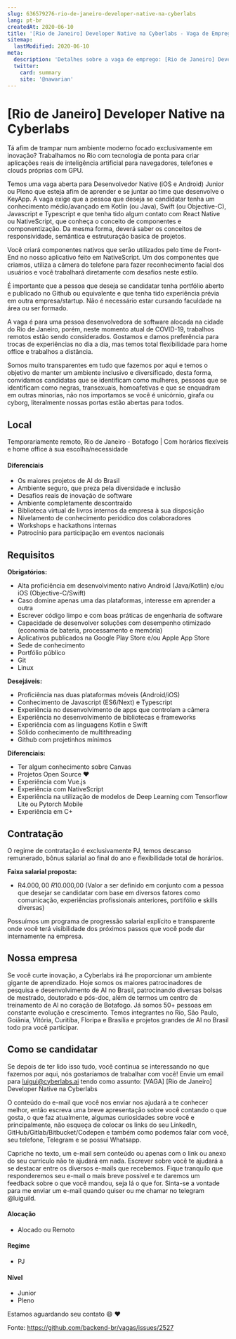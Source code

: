 ```yaml
---
slug: 636579276-rio-de-janeiro-developer-native-na-cyberlabs
lang: pt-br
createdAt: 2020-06-10
title: '[Rio de Janeiro] Developer Native na Cyberlabs - Vaga de Emprego'
sitemap:
  lastModified: 2020-06-10
meta:
  description: 'Detalhes sobre a vaga de emprego: [Rio de Janeiro] Developer Native na Cyberlabs'
  twitter:
    card: summary
    site: '@nawarian'
---
```


# [Rio de Janeiro] Developer Native na Cyberlabs

Tá afim de trampar num ambiente moderno focado exclusivamente em inovação? Trabalhamos no Rio com tecnologia de ponta para criar aplicações reais de inteligência artificial para navegadores, telefones e clouds próprias com GPU.

Temos uma vaga aberta para Desenvolvedor Native (iOS e Android) Junior ou Pleno que esteja afim de aprender e se juntar ao time que desenvolve o KeyApp. A vaga exige que a pessoa que deseja se candidatar tenha um conhecimento médio/avançado em Kotlin (ou Java), Swift (ou Objective-C), Javascript e Typescript e que tenha tido algum contato com React Native ou NativeScript, que conheça o conceito de componentes e componentização. Da mesma forma, deverá saber os conceitos de responsividade, semântica e estruturação basica de projetos.

Você criará componentes nativos que serão utilizados pelo time de Front-End no nosso aplicativo feito em NativeScript. Um dos componentes que criamos, utiliza a câmera do telefone para fazer reconhecimento facial dos usuários e você trabalhará diretamente com desafios neste estilo.

É importante que a pessoa que deseja se candidatar tenha portfólio aberto e publicado no Github ou equivalente e que tenha tido experiência prévia em outra empresa/startup. Não é necessário estar cursando faculdade na área ou ser formado.

A vaga é para uma pessoa desenvolvedora de software alocada na cidade do Rio de Janeiro, porém, neste momento atual de COVID-19, trabalhos remotos estão sendo considerados.
Gostamos e damos preferência para trocas de experiências no dia a dia, mas temos total flexibilidade para home office e trabalhos a distância.

Somos muito transparentes em tudo que fazemos por aqui e temos o objetivo de manter um ambiente inclusivo e diversificado, desta forma, convidamos candidatas que se identificam como mulheres, pessoas que se identificam como negras, transexuais, homoafetivas e que se enquadram em outras minorias, não nos importamos se você é unicórnio, girafa ou cyborg, literalmente nossas portas estão abertas para todos.


## Local
Temporariamente remoto, Rio de Janeiro - Botafogo | Com horários flexíveis e home office à sua escolha/necessidade


#### Diferenciais
- Os maiores projetos de AI do Brasil
- Ambiente seguro, que preza pela diversidade e inclusão
- Desafios reais de inovação de software
- Ambiente completamente descontraído
- Biblioteca virtual de livros internos da empresa à sua disposição
- Nivelamento de conhecimento periódico dos colaboradores
- Workshops e hackathons internas
- Patrocínio para participação em eventos nacionais


## Requisitos
**Obrigatórios:**
- Alta proficiência em desenvolvimento nativo Android (Java/Kotlin) e/ou iOS (Objective-C/Swift)
- Caso domine apenas uma das plataformas, interesse em aprender a outra
- Escrever código limpo e com boas práticas de engenharia de software
- Capacidade de desenvolver soluções com desempenho otimizado (economia de bateria, processamento e memória)
- Aplicativos publicados na Google Play Store e/ou Apple App Store
- Sede de conhecimento
- Portfólio público
- Git
- Linux

**Desejáveis:**
- Proficiência nas duas plataformas móveis (Android/iOS)
- Conhecimento de Javascript (ES6/Next) e Typescript
- Experiência no desenvolvimento de apps que controlam a câmera
- Experiência no desenvolvimento de bibliotecas e frameworks
- Experiência com as linguagens Kotlin e Swift
- Sólido conhecimento de multithreading
- Github com projetinhos mínimos

**Diferenciais:**
- Ter algum conhecimento sobre Canvas
- Projetos Open Source ❤️ 
- Experiência com Vue.js
- Experiência com NativeScript
- Experiência na utilização de modelos de Deep Learning com Tensorflow Lite ou Pytorch Mobile
- Experiência em C+


## Contratação
O regime de contratação é exclusivamente PJ, temos descanso remunerado, bônus salarial ao final do ano e flexibilidade total de horários.

**Faixa salarial proposta:**
- R$4.000,00 ~ R$10.000,00
(Valor a ser definido em conjunto com a pessoa que desejar se candidatar com base em diversos fatores como comunicação, experiências profissionais anteriores, portifólio e skills diversas)

Possuímos um programa de progressão salarial explícito e transparente onde você terá visibilidade dos próximos passos que você pode dar internamente na empresa.


## Nossa empresa
Se você curte inovação, a Cyberlabs irá lhe proporcionar um ambiente gigante de aprendizado. Hoje somos os maiores patrocinadores de pesquisa e desenvolvimento de AI no Brasil, patrocinando diversas bolsas de mestrado, doutorado e pós-doc, além de termos um centro de treinamento de AI no coração de Botafogo. Já somos 50+ pessoas em constante evolução e crescimento. Temos integrantes no Rio, São Paulo, Goiânia, Vitória, Curitiba, Floripa e Brasília e projetos grandes de AI no Brasil todo pra você participar.

## Como se candidatar
Se depois de ter lido isso tudo, você continua se interessando no que fazemos por aqui, nós gostaríamos de trabalhar com você! Envie um email para luigui@cyberlabs.ai tendo como assunto: [VAGA] [Rio de Janeiro] Developer Native na Cyberlabs

O conteúdo do e-mail que você nos enviar nos ajudará a te conhecer melhor, então escreva uma breve apresentação sobre você contando o que gosta, o que faz atualmente, algumas curiosidades sobre você e principalmente, não esqueça de colocar os links do seu LinkedIn, GitHub/Gitlab/Bitbucket/Codepen e também como podemos falar com você, seu telefone, Telegram e se possui Whatsapp.

Capriche no texto, um e-mail sem conteúdo ou apenas com o link ou anexo do seu currículo não te ajudará em nada. Escrever sobre você te ajudará a se destacar entre os diversos e-mails que recebemos. Fique tranquilo que responderemos seu e-mail o mais breve possível e te daremos um feedback sobre o que você mandou, seja lá o que for. Sinta-se a vontade para me enviar um e-mail quando quiser ou me chamar no telegram @luiguild.

#### Alocação
- Alocado ou Remoto

#### Regime
- PJ

#### Nível
- Junior
- Pleno

Estamos aguardando seu contato 😄 ❤️ 

Fonte: https://github.com/backend-br/vagas/issues/2527